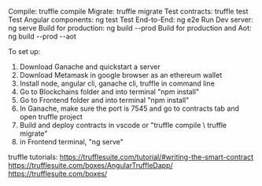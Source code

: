   Compile:                      truffle compile
  Migrate:                      truffle migrate
  Test contracts:               truffle test
  Test Angular components:      ng test
  Test End-to-End:              ng e2e
  Run Dev server:               ng serve
  Build for production:         ng build --prod
  Build for production and Aot: ng build --prod --aot


  To set up:

1. Download Ganache and quickstart a server
2. Download Metamask in google browser as an ethereum wallet
3. Install node, angular cli, ganache cli, truffle in command line
4. Go to Blockchains folder and into terminal "npm install"
5. Go to Frontend folder and into terminal "npm install"
6. In Ganache, make sure the port is 7545 and go to contracts tab and open truffle project
7. Build and deploy contracts in vscode or "truffle compile \ truffle migrate"
8. in Frontend terminal, "ng serve"

truffle tutorials: https://trufflesuite.com/tutorial/#writing-the-smart-contract
https://trufflesuite.com/boxes/AngularTruffleDapp/
https://trufflesuite.com/boxes/
